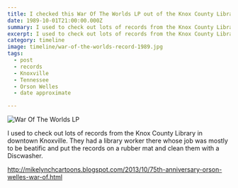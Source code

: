 ```yaml
---
title: I checked this War Of The Worlds LP out of the Knox County Library
date: 1989-10-01T21:00:00.000Z
summary: I used to check out lots of records from the Knox County Library in downtown Knoxville.
excerpt: I used to check out lots of records from the Knox County Library in downtown Knoxville.
category: timeline
image: timeline/war-of-the-worlds-record-1989.jpg
tags:
  - post
  - records
  - Knoxville
  - Tennessee
  - Orson Welles
  - date approximate

---
```


![War Of The Worlds LP](war-of-the-worlds-record-1989.jpg "War Of The Worlds LP")

I used to check out lots of records from the Knox County Library in downtown Knoxville. They had a library worker there whose job was mostly to be beatific and put the records on a rubber mat and clean them with a Discwasher.

http://mikelynchcartoons.blogspot.com/2013/10/75th-anniversary-orson-welles-war-of.html